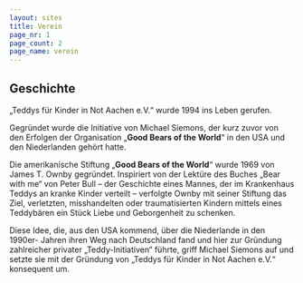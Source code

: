 ```yaml
---
layout: sites
title: Verein
page_nr: 1
page_count: 2
page_name: verein
---
```


## Geschichte

„Teddys für Kinder in Not Aachen e.V.“ wurde 1994 ins Leben gerufen.

Gegründet wurde die Initiative von Michael Siemons, der kurz zuvor von den Erfolgen der Organisation „**Good Bears of the World**“ in den USA und den Niederlanden gehört hatte.

Die amerikanische Stiftung „**Good Bears of the World**“ wurde 1969 von James T. Ownby gegründet. Inspiriert von der Lektüre des Buches „Bear with me“ von Peter Bull – der Geschichte eines Mannes, der im Krankenhaus Teddys an kranke Kinder verteilt – verfolgte Ownby mit seiner Stiftung das Ziel, verletzten, misshandelten oder traumatisierten Kindern mittels eines Teddybären ein Stück Liebe und Geborgenheit zu schenken.

Diese Idee, die, aus den USA kommend, über die Niederlande in den 1990er- Jahren ihren Weg nach Deutschland fand und hier zur Gründung zahlreicher privater „Teddy-Initiativen“ führte, griff Michael Siemons auf und setzte sie mit der Gründung von „Teddys für Kinder in Not Aachen e.V.“ konsequent um.

<!--  include pages.html page_nr=1 page_count=2 page_name="verein"  -->
